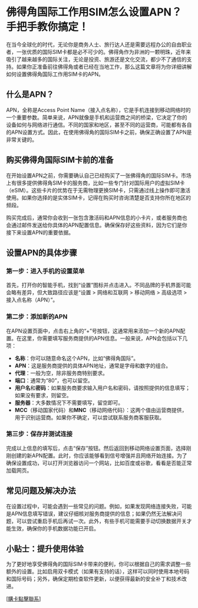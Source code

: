 # 佛得角国际工作用SIM怎么设置APN？手把手教你搞定！

在当今全球化的时代，无论你是商务人士、旅行达人还是需要远程办公的自由职业者，一张优质的国际SIM卡都是必不可少的。佛得角作为非洲的一颗明珠，近年来吸引了越来越多的国际关注，无论是投资、旅游还是文化交流，都少不了通信的支持。如果你正准备前往佛得角或者已经在当地工作，那么这篇文章将为你详细讲解如何设置佛得角国际工作用SIM卡的APN。

## 什么是APN？

APN，全称是Access Point Name（接入点名称），它是手机连接到移动网络时的一个重要参数。简单来说，APN就像是手机和运营商之间的桥梁，它决定了你的设备如何与网络进行通信。不同的国家和地区，甚至不同的运营商，可能都有各自的APN设置方式。因此，在使用佛得角的国际SIM卡之前，确保正确设置了APN是非常关键的。

## 购买佛得角国际SIM卡前的准备

在开始设置APN之前，你需要确认自己已经购买了一张佛得角的国际SIM卡。市场上有很多提供佛得角SIM卡的服务商，比如一些专门针对国际用户的虚拟SIM卡（eSIM）。这些卡片的优势在于无需物理更换SIM卡，只需通过线上操作即可激活使用。如果你选择的是实体SIM卡，记得在购买时咨询清楚是否支持你所在地区的频段。

购买完成后，通常你会收到一张包含激活码和APN信息的小卡片，或者服务商也会通过邮件发送给你具体的APN配置信息。确保保存好这些资料，因为它们是你接下来设置APN的重要依据。

## 设置APN的具体步骤

### 第一步：进入手机的设置菜单

首先，打开你的智能手机，找到“设置”图标并点击进入。不同品牌的手机界面可能会略有差异，但大致路径应该是“设置 > 网络和互联网 > 移动网络 > 高级选项 > 接入点名称（APN）”。

### 第二步：添加新的APN

在APN设置页面中，点击右上角的“+”号按钮，这通常用来添加一个新的APN配置。在这里，你需要填写服务商提供的APN信息。一般来说，APN会包括以下几项：

- **名称**：你可以随意命名这个APN，比如“佛得角国际”。
- **APN**：这是服务商提供的具体APN地址，通常是字母和数字的组合。
- **代理**：一般为空，除非服务商特别要求。
- **端口**：通常为“80”，也可以留空。
- **用户名**和**密码**：如果服务商要求输入用户名和密码，请按照提供的信息填写；如果没有要求，则留空。
- **服务器**：大多数情况下不需要填写，留空即可。
- **MCC**（移动国家代码）和**MNC**（移动网络代码）：这两个值由运营商提供，用于识别运营商。如果你不确定，可以尝试联系服务商客服获取。

### 第三步：保存并测试连接

完成以上信息的填写后，点击“保存”按钮。然后返回到移动网络设置页面，选择刚刚创建的新APN配置。此时，你应该能够看到信号增强并且网络开始连接。为了确保设置成功，可以打开浏览器访问一个网站，比如百度或谷歌，看看是否能正常加载网页。

## 常见问题及解决办法

在设置过程中，可能会遇到一些常见的问题。例如，如果发现网络连接失败，可能是APN信息填写错误，建议仔细核对服务商提供的信息；如果仍然无法解决问题，可以尝试重启手机后再试一次。此外，有些手机可能需要手动切换数据开关才能生效，确保你的手机数据功能已开启。

## 小贴士：提升使用体验

为了更好地享受佛得角的国际SIM卡带来的便利，你可以根据自己的需求调整一些额外的设置。比如启用双卡模式（如果有支持的话），这样可以同时使用本地号码和国际号码；另外，确保定期检查软件更新，以便获得最新的安全补丁和技术改进。

[[購卡點擊聯系](https://t.me/s/esim1088)]